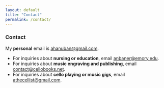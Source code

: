 ```yaml
---
layout: default
title: "Contact"
permalink: /contact/
---
```


### Contact
My **personal** email is [ahanuban@gmail.com](mailto:ahanuban@gmail.com).  

* For inquiries about **nursing or education**, email [anbaner@emory.edu](mailto:anbaner@emory.edu).  
* For inquiries about **music engraving and publishing**, email [contact@cellobooks.net](mailto:contact@cellobooks.net).  
* For inquiries about **cello playing or music gigs**, email [athecellist@gmail.com](mailto:athecellist@gmail.com).
